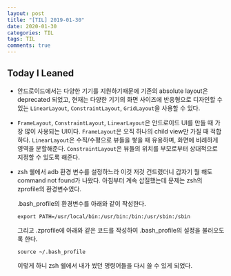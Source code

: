 ```yaml
---
layout: post
title: "[TIL] 2019-01-30"
date: 2020-01-30
categories: TIL
tags: TIL
comments: true
---
```


## Today I Leaned
- 안드로이드에서는 다양한 기기를 지원하기때문에 기존의 absolute layout은 deprecated 되었고, 현재는 다양한 기기의 화면 사이즈에 반응형으로 디자인할 수 있는 `LinearLayout`, `ConstraintLayout`, `GridLayout`을 사용할 수 있다.
- `FrameLayout`, `ConstraintLayout`, `LinearLayout`은 안드로이드 UI를 만들 때 가장 많이 사용되는 UI이다. `FrameLayout`은 오직 하나의 child view만 가질 때 적합하다. `LinearLayout`은 수직/수평으로 뷰들을 쌓을 때 유용하며, 화면에 비례하게 영역을 분할해준다. `ConstraintLayout`은 뷰들의 위치를 부모로부터 상대적으로 지정할 수 있도록 해준다. 
- zsh 쉘에서 adb 환경 변수를 설정하느라 이것 저것 건드렸더니 갑자기 뭘 해도 command not found가 나왔다. 아침부터 계속 삽질했는데 문제는 zsh의 zprofile의 환경변수였다. 
  
  .bash_profile의 환경변수를 아래와 같이 작성한다.
  ```
  export PATH=/usr/local/bin:/usr/bin:/bin:/usr/sbin:/sbin
  ```

  그리고 .zprofile에 아래와 같은 코드를 작성하여 .bash_profile의 설정을 불러오도록 한다.
  ```
  source ~/.bash_profile
  ```

  이렇게 하니 zsh 쉘에서 내가 썼던 명령어들을 다시 쓸 수 있게 되었다. 